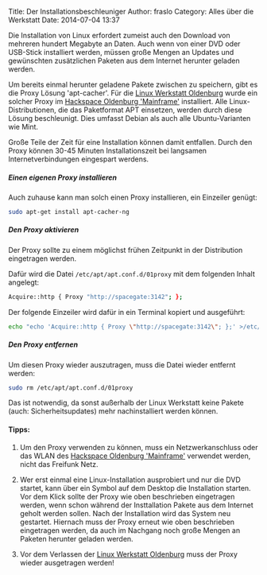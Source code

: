Title: Der Installationsbeschleuniger 
Author: fraslo
Category: Alles über die Werkstatt
Date: 2014-07-04 13:37


Die Installation von Linux erfordert zumeist auch den Download von mehreren hundert Megabyte an Daten. Auch wenn von einer DVD oder USB-Stick installiert werden, müssen große Mengen an Updates und gewünschten zusätzlichen Paketen aus dem Internet herunter geladen werden.

Um bereits einmal herunter geladene Pakete zwischen zu speichern, gibt es die Proxy Lösung 'apt-cacher'. Für die [Linux Werkstatt Oldenburg](http://www.linux-werkstatt-oldenburg.de/ "Homepage Linux-Werkstatt Oldenburg") wurde ein solcher Proxy im [Hackspace Oldenburg 'Mainframe'](http://www.kreativitaet-trifft-technik.de/ "Homepage Mainframe") installiert. Alle Linux-Distributionen, die das Paketformat APT einsetzen, werden durch diese Lösung beschleunigt. Dies umfasst Debian als auch alle Ubuntu-Varianten wie Mint. 

Große Teile der Zeit für eine Installation können damit entfallen. Durch den Proxy können 30-45 Minuten Installationszeit bei langsamen Internetverbindungen eingespart werdens.

##### Einen eigenen Proxy installieren
Auch zuhause kann man solch einen Proxy installieren, ein Einzeiler genügt:
``` bash 
sudo apt-get install apt-cacher-ng
```



##### Den Proxy aktivieren

Der Proxy sollte zu einem möglichst frühen Zeitpunkt in der Distribution eingetragen werden.

Dafür  wird die Datei ``` /etc/apt/apt.conf.d/01proxy ``` mit dem folgenden Inhalt angelegt:
``` bash 
Acquire::http { Proxy "http://spacegate:3142"; };
```

Der folgende Einzeiler wird dafür in ein Terminal kopiert und ausgeführt:

``` bash 
echo "echo 'Acquire::http { Proxy \"http://spacegate:3142\"; };' >/etc/apt/apt.conf.d/01proxy" | sudo sh
```

##### Den Proxy entfernen 
Um diesen Proxy wieder auszutragen, muss die Datei wieder entfernt werden:

``` bash 
sudo rm /etc/apt/apt.conf.d/01proxy
```
                                                                                                                                     
Das ist notwendig, da sonst außerhalb der Linux Werkstatt keine Pakete (auch: Sicherheitsupdates) mehr nachinstalliert werden können.                          
                                                                                                                                     
#### Tipps:                                                                                                                          
1. Um den Proxy verwenden zu können, muss ein Netzwerkanschluss oder das WLAN des [Hackspace Oldenburg 'Mainframe'](http://www.kreativitaet-trifft-technik.de/ "Homepage Mainframe")  verwendet werden, nicht das Freifunk Netz.

2. Wer erst einmal eine Linux-Installation ausprobiert und nur die DVD startet, kann über ein Symbol auf dem Desktop die Installation starten. Vor dem Klick sollte der Proxy wie oben beschrieben eingetragen werden, wenn schon während der Insttallation Pakete aus dem Internet geholt werden sollen. Nach der Installation wird das System neu gestartet. Hiernach muss der Proxy erneut wie oben beschrieben eingetragen werden, da auch im Nachgang noch große Mengen an Paketen herunter geladen werden.                                      
3. Vor dem Verlassen der [Linux Werkstatt Oldenburg](http://www.linux-werkstatt-oldenburg.de/ "Homepage Linux-Werkstatt Oldenburg") muss der Proxy wieder ausgetragen werden!                                                     

